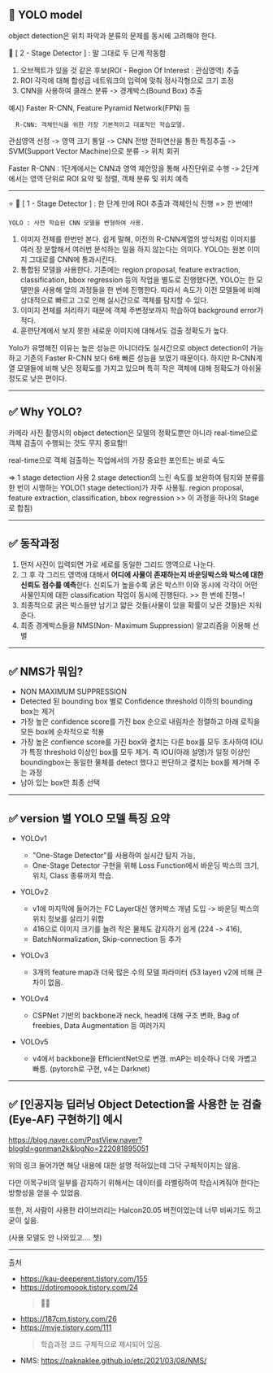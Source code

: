 ## 📸 YOLO model

object detection은 위치 파악과 분류의 문제를 동시에 고려해야 한다.

📝 [ 2 - Stage Detector ] : 말 그대로 두 단계 작동함

  1) 오브젝트가 있을 것 같은 후보(ROI - Region Of Interest : 관심영역) 추출
  2) ROI 각각에 대해 합성곱 네트워크의 입력에 맞춰 정사각형으로 크기 조정
  3) CNN을 사용하여 클래스 분류 -> 경계박스(Bound Box) 추출

  예시) Faster R-CNN, Feature Pyramid Network(FPN) 등
      
      R-CNN: 객체인식을 위한 가장 기본적이고 대표적인 학습모델.

관심영역 선정 -> 영역 크기 통일 -> CNN 전방 전파연산을 통한 특징추출 -> SVM(Support Vector Machine)으로 분류 -> 위치 회귀
            
            
Faster R-CNN 
: 1단계에서는 CNN과 영역 제안망을 통해 사진단위로 수행 -> 2단계에서는 영역 단위로 ROI 요약 및 정렬, 객체 분류 및 위치 예측

---

⭐️ 📝 [ 1 - Stage Detector ] : 한 단계 만에 ROI 추출과 객체인식 진행 => 한 번에!!
    
    YOLO : 사전 학습된 CNN 모델을 변형하여 사용. 

1. 이미지 전체를 한번만 본다. 쉽게 말해, 이전의 R-CNN계열의 방식처럼 이미지를 여러 장 분할해서 여러번 분석하는 일을 하지 않는다는 의미다. YOLO는 원본 이미지 그대로를 CNN에 통과시킨다.
2. 통합된 모델을 사용한다. 기존에는 region proposal, feature extraction, classification, bbox regression 등의 작업을 별도로 진행했다면,
  YOLO는 한 모델만을 사용해 앞의 과정들을 한 번에 진행한다. 따라서 속도가 이전 모델들에 비해 상대적으로 빠르고 그로 인해 실시간으로 객체를 탐지할 수 있다.
3. 이미지 전체를 처리하기 때문에 객체 주변정보까지 학습하여 background error가 적다.
4. 훈련단계에서 보지 못한 새로운 이미지에 대해서도 검출 정확도가 높다. 

Yolo가 유명해진 이유는 높은 성능은 아니더라도 실시간으로  object detection이 가능하고 기존의  Faster R-CNN 보다 6배 빠른 성능을 보였기 때문이다.
하지만 R-CNN계열 모델들에 비해 낮은 정확도를 가지고 있으며 특히 작은 객체에 대해 정확도가 아쉬울 정도로 낮은 편이다.


---


## ✅ Why YOLO?

카메라 사진 촬영시의 object detection은 
모델의 정확도뿐만 아니라 real-time으로 객체 검출이 수행되는 것도 무지 중요함!!

real-time으로 객체 검출하는 작업에서의 가장 중요한 포인트는 바로 속도

=> 1 stage detection 사용
2 stage detection의 느린 속도를 보완하여 탐지와 분류를 한 번이 시행하는 YOLO(1 stage detection)가 자주 사용됨. region proposal, feature extraction, classification, bbox regression >> 이 과정을 하나의 Stage로 합침)



---


## ✅ 동작과정

1. 먼저 사진이 입력되면 가로 세로를 동일한 그리드 영역으로 나눈다. 
2. 그 후 각 그리드 영역에 대해서 **어디에 사물이 존재하는지 바운딩박스와 박스에 대한 신뢰도 점수를 예측**한다. 신뢰도가 높을수록 굵은 박스!!!
   이와 동시에 각각이 어떤 사물인지에 대한 classification 작업이 동시에 진행된다.  >>  한 번에 진행~!
3. 최종적으로 굵은 박스들만 남기고 얇은 것들(사물이 있을 확률이 낮은 것들)은 지워 준다.
4. 최종 경계박스들을  NMS(Non- Maximum Suppression) 알고리즘을 이용해 선별


---

## ✅ NMS가 뭐임?
- NON MAXIMUM SUPPRESSION
- Detected 된 bounding box 별로 Confidence threshold 이하의 bounding box는 제거
- 가장 높은 confidence score를 가진 box 순으로 내림차순 정렬하고 아래 로직을 모든 box에 순차적으로 적용
- 가장 높은 confience score를 가진 box와 곂치는 다른 box를 모두 조사하여 IOU가 특정 threshold 이상인 box를 모두 제거. 즉 IOU(아래 설명)가 일정 이상인 boundingbox는 동일한 물체를 detect 했다고 판단하고 곂치는 box를 제거해 주는 과정
- 남아 있는 box만 최종 선택

---

## ✅ version 별 YOLO 모델 특징 요약

- YOLOv1
  - "One-Stage Detector"를 사용하여 실시간 탐지 가능,
  - One-Stage Detector 구현을 위해 Loss Function에서 바운딩 박스의 크기, 위치, Class 종류까지 학습.

- YOLOv2
  - v1에 마지막에 들어가는 FC Layer대신 앵커박스 개념 도입 -> 바운딩 박스의 위치 정보를 살리기 위함
  - 416으로 이미지 크기를 늘려 작은 물체도 감지하기 쉽게 (224 -> 416),
  - BatchNormalization, Skip-connection 등 추가
 
- YOLOv3
  - 3개의 feature map과 더욱 많은 수의 모델 파라미터 (53 layer) v2에 비해 큰 차이 없음.

- YOLOv4
  - CSPNet 기반의 backbone과 neck, head에 대해 구조 변화, Bag of freebies, Data Augmentation 등 여러가지

- VOLOv5
  - v4에서 backbone을 EfficientNet으로 변경. mAP는 비슷하나 더욱 가볍고 빠름. (pytorch로 구현, v4는 Darknet)


---

## ✅ [인공지능 딥러닝 Object Detection을 사용한 눈 검출(Eye-AF) 구현하기] 예시

https://blog.naver.com/PostView.naver?blogId=gonman2k&logNo=222081895051

위의 링크 들어가면 해당 내용에 대한 설명 적혀있는데 그닥 구체적이지는 않음.

다만 이목구비의 일부를 감지하기 위해서는 데이터를 라벨링하여 학습시켜줘야 한다는 방향성을 얻을 수 있었음.

또한, 저 사람이 사용한 라이브러리는 Halcon20.05 버전이었는데 너무 비싸기도 하고 굳이 싶음.

(사용 모델도 안 나와있고.... 쳇)

---

출처
- https://kau-deeperent.tistory.com/155
- https://dotiromoook.tistory.com/24
    > 👍🏻
- https://187cm.tistory.com/26
- https://mvje.tistory.com/111 
    > 학습과정 코드 구체적으로 제시되어 있음.
- NMS: https://naknaklee.github.io/etc/2021/03/08/NMS/
